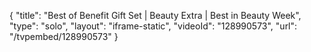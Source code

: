 {
    "title": "Best of Benefit Gift Set | Beauty Extra | Best in Beauty Week",
    "type": "solo",
    "layout": "iframe-static",
    "videoId": "128990573",
    "url": "\/tvpembed\/128990573"
}